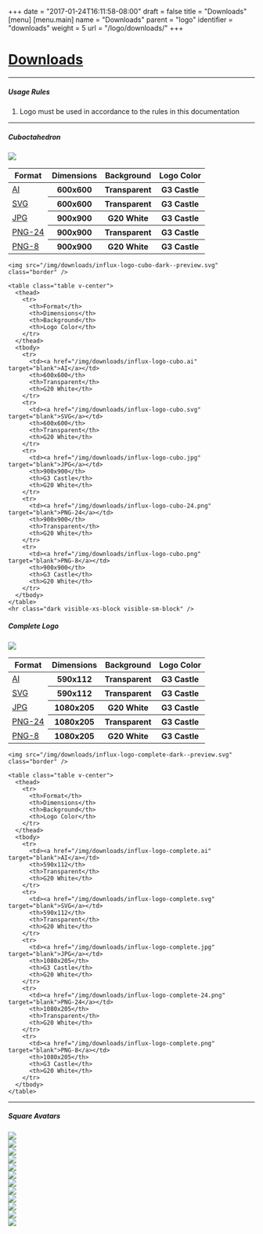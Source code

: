 +++
date = "2017-01-24T16:11:58-08:00"
draft = false
title = "Downloads"
[menu]
  [menu.main]
    name = "Downloads"
    parent = "logo"
    identifier = "downloads"
    weight = 5
    url = "/logo/downloads/"
+++

<div class="row text-left">
  <div class="col-xs-12">
    <div class="page-header">
      <a class="page-header--anchor" id="title"></a>
      <a href="#title">
        <h1>Downloads</h1>
      </a>
    </div>
  </div>
  <div class="col-xs-12">
    <hr class="dark" />
    <h5>Usage Rules</h5>
    <ol>
      <li>Logo must be used in accordance to the rules in this documentation</li> 
    </ol>
    <hr class="dark" />
  </div>
</div>

<div class="row longform">
  <div class="col-md-6">
    <h5>Cuboctahedron</h5>
    <img src="/img/downloads/influx-logo-cubo--preview.svg" class="border" />
    <table class="table v-center">
      <thead>
        <tr>
          <th>Format</th>
          <th>Dimensions</th>
          <th>Background</th>
          <th>Logo Color</th>
        </tr>
      </thead>
      <tbody>
        <tr>
          <td><a href="/img/downloads/influx-logo-cubo-dark.ai" target="blank">AI</a></td>
          <th>600x600</th>
          <th>Transparent</th>
          <th>G3 Castle</th>
        </tr>
        <tr>
          <td><a href="/img/downloads/influx-logo-cubo-dark.svg" target="blank">SVG</a></td>
          <th>600x600</th>
          <th>Transparent</th>
          <th>G3 Castle</th>
        </tr>
        <tr>
          <td><a href="/img/downloads/influx-logo-cubo-dark.jpg" target="blank">JPG</a></td>
          <th>900x900</th>
          <th>G20 White</th>
          <th>G3 Castle</th>
        </tr>
        <tr>
          <td><a href="/img/downloads/influx-logo-cubo-dark.png" target="blank">PNG-24</a></td>
          <th>900x900</th>
          <th>Transparent</th>
          <th>G3 Castle</th>
        </tr>
        <tr>
          <td><a href="/img/downloads/influx-logo-cubo-dark-24.png" target="blank">PNG-8</a></td>
          <th>900x900</th>
          <th>G20 White</th>
          <th>G3 Castle</th>
        </tr>
      </tbody>
    </table>

    <img src="/img/downloads/influx-logo-cubo-dark--preview.svg" class="border" />

    <table class="table v-center">
      <thead>
        <tr>
          <th>Format</th>
          <th>Dimensions</th>
          <th>Background</th>
          <th>Logo Color</th>
        </tr>
      </thead>
      <tbody>
        <tr>
          <td><a href="/img/downloads/influx-logo-cubo.ai" target="blank">AI</a></td>
          <th>600x600</th>
          <th>Transparent</th>
          <th>G20 White</th>
        </tr>
        <tr>
          <td><a href="/img/downloads/influx-logo-cubo.svg" target="blank">SVG</a></td>
          <th>600x600</th>
          <th>Transparent</th>
          <th>G20 White</th>
        </tr>
        <tr>
          <td><a href="/img/downloads/influx-logo-cubo.jpg" target="blank">JPG</a></td>
          <th>900x900</th>
          <th>G3 Castle</th>
          <th>G20 White</th>
        </tr>
        <tr>
          <td><a href="/img/downloads/influx-logo-cubo-24.png" target="blank">PNG-24</a></td>
          <th>900x900</th>
          <th>Transparent</th>
          <th>G20 White</th>
        </tr>
        <tr>
          <td><a href="/img/downloads/influx-logo-cubo.png" target="blank">PNG-8</a></td>
          <th>900x900</th>
          <th>G3 Castle</th>
          <th>G20 White</th>
        </tr>
      </tbody>
    </table>
    <hr class="dark visible-xs-block visible-sm-block" />
  </div>
  <div class="col-md-6">
    <h5>Complete Logo</h5>
    <img src="/img/downloads/influx-logo-complete--preview.svg" class="border" />
    <table class="table v-center">
      <thead>
        <tr>
          <th>Format</th>
          <th>Dimensions</th>
          <th>Background</th>
          <th>Logo Color</th>
        </tr>
      </thead>
      <tbody>
        <tr>
          <td><a href="/img/downloads/influx-logo-complete-dark.ai" target="blank">AI</a></td>
          <th>590x112</th>
          <th>Transparent</th>
          <th>G3 Castle</th>
        </tr>
        <tr>
          <td><a href="/img/downloads/influx-logo-complete-dark.svg" target="blank">SVG</a></td>
          <th>590x112</th>
          <th>Transparent</th>
          <th>G3 Castle</th>
        </tr>
        <tr>
          <td><a href="/img/downloads/influx-logo-complete-dark.jpg" target="blank">JPG</a></td>
          <th>1080x205</th>
          <th>G20 White</th>
          <th>G3 Castle</th>
        </tr>
        <tr>
          <td><a href="/img/downloads/influx-logo-complete-dark-24.png" target="blank">PNG-24</a></td>
          <th>1080x205</th>
          <th>Transparent</th>
          <th>G3 Castle</th>
        </tr>
        <tr>
          <td><a href="/img/downloads/influx-logo-complete-dark.png" target="blank">PNG-8</a></td>
          <th>1080x205</th>
          <th>G20 White</th>
          <th>G3 Castle</th>
        </tr>
      </tbody>
    </table>

    <img src="/img/downloads/influx-logo-complete-dark--preview.svg" class="border" />

    <table class="table v-center">
      <thead>
        <tr>
          <th>Format</th>
          <th>Dimensions</th>
          <th>Background</th>
          <th>Logo Color</th>
        </tr>
      </thead>
      <tbody>
        <tr>
          <td><a href="/img/downloads/influx-logo-complete.ai" target="blank">AI</a></td>
          <th>590x112</th>
          <th>Transparent</th>
          <th>G20 White</th>
        </tr>
        <tr>
          <td><a href="/img/downloads/influx-logo-complete.svg" target="blank">SVG</a></td>
          <th>590x112</th>
          <th>Transparent</th>
          <th>G20 White</th>
        </tr>
        <tr>
          <td><a href="/img/downloads/influx-logo-complete.jpg" target="blank">JPG</a></td>
          <th>1080x205</th>
          <th>G3 Castle</th>
          <th>G20 White</th>
        </tr>
        <tr>
          <td><a href="/img/downloads/influx-logo-complete-24.png" target="blank">PNG-24</a></td>
          <th>1080x205</th>
          <th>Transparent</th>
          <th>G20 White</th>
        </tr>
        <tr>
          <td><a href="/img/downloads/influx-logo-complete.png" target="blank">PNG-8</a></td>
          <th>1080x205</th>
          <th>G3 Castle</th>
          <th>G20 White</th>
        </tr>
      </tbody>
    </table>
  </div>
</div>

<div class="row longform">
  <div class="col-xs-12">
    <hr class="dark" />
    <h5>Square Avatars</h5>
  </div>
  <div class="col-xs-4 col-md-3 col-lg-2">
    <a href="/img/avatars/square-a.jpg" target="_blank"><img src="/img/avatars/square-a.jpg" class="border" /></a>
  </div>
  <div class="col-xs-4 col-md-3 col-lg-2">
    <a href="/img/avatars/square-b.jpg" target="_blank"><img src="/img/avatars/square-b.jpg" class="border" /></a>
  </div>
  <div class="col-xs-4 col-md-3 col-lg-2">
    <a href="/img/avatars/square-c.jpg" target="_blank"><img src="/img/avatars/square-c.jpg" class="border" /></a>
  </div>
  <div class="col-xs-4 col-md-3 col-lg-2">
    <a href="/img/avatars/square-d.jpg" target="_blank"><img src="/img/avatars/square-d.jpg" class="border" /></a>
  </div>
  <div class="col-xs-4 col-md-3 col-lg-2">
    <a href="/img/avatars/square-e.jpg" target="_blank"><img src="/img/avatars/square-e.jpg" class="border" /></a>
  </div>
  <div class="col-xs-4 col-md-3 col-lg-2">
    <a href="/img/avatars/square-f.jpg" target="_blank"><img src="/img/avatars/square-f.jpg" class="border" /></a>
  </div>
  <div class="col-xs-4 col-md-3 col-lg-2">
    <a href="/img/avatars/square-g.jpg" target="_blank"><img src="/img/avatars/square-g.jpg" class="border" /></a>
  </div>
  <div class="col-xs-4 col-md-3 col-lg-2">
    <a href="/img/avatars/square-h.jpg" target="_blank"><img src="/img/avatars/square-h.jpg" class="border" /></a>
  </div>
  <div class="col-xs-4 col-md-3 col-lg-2">
    <a href="/img/avatars/square-telegraf.jpg" target="_blank"><img src="/img/avatars/square-telegraf.jpg" class="border" /></a>
  </div>
  <div class="col-xs-4 col-md-3 col-lg-2">
    <a href="/img/avatars/square-influxdb.jpg" target="_blank"><img src="/img/avatars/square-influxdb.jpg" class="border" /></a>
  </div>
  <div class="col-xs-4 col-md-3 col-lg-2">
    <a href="/img/avatars/square-chronograf.jpg" target="_blank"><img src="/img/avatars/square-chronograf.jpg" class="border" /></a>
  </div>
  <div class="col-xs-4 col-md-3 col-lg-2">
    <a href="/img/avatars/square-kapacitor.jpg" target="_blank"><img src="/img/avatars/square-kapacitor.jpg" class="border" /></a>
  </div>
</div>